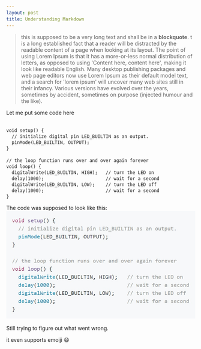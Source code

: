 ```yaml
---
layout: post
title: Understanding Markdown
---
```


>this is supposed to be a very long text and shall be in a **blockquote**. t is a long established fact that a reader will be distracted by the readable content of a page when looking at its layout. The point of using Lorem Ipsum is that it has a more-or-less normal distribution of letters, as opposed to using 'Content here, content here', making it look like readable English. Many desktop publishing packages and web page editors now use Lorem Ipsum as their default model text, and a search for 'lorem ipsum' will uncover many web sites still in their infancy. Various versions have evolved over the years, sometimes by accident, sometimes on purpose (injected humour and the like).

Let me put some code here
```arduino

void setup() {
  // initialize digital pin LED_BUILTIN as an output.
  pinMode(LED_BUILTIN, OUTPUT);
}

// the loop function runs over and over again forever
void loop() {
  digitalWrite(LED_BUILTIN, HIGH);   // turn the LED on
  delay(1000);                       // wait for a second
  digitalWrite(LED_BUILTIN, LOW);    // turn the LED off
  delay(1000);                       // wait for a second
}

```

The code was supposed to look like this:
![code image][codeimg]

Still trying to figure out what went wrong.

it even supports emoiji :smile:

[codeimg]:/assets/code.jpg
